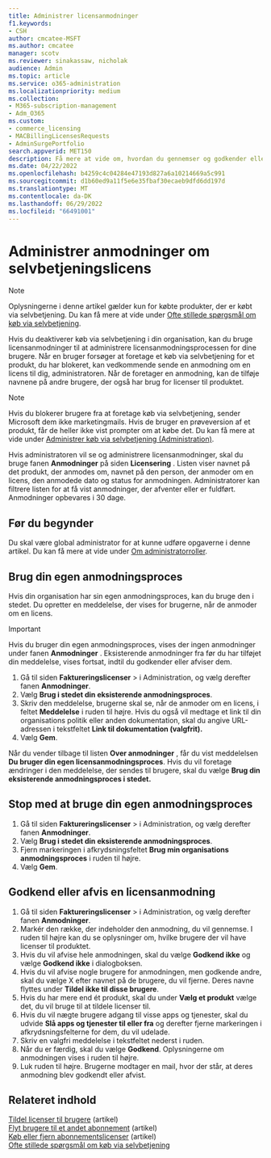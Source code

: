 ```yaml
---
title: Administrer licensanmodninger
f1.keywords:
- CSH
author: cmcatee-MSFT
ms.author: cmcatee
manager: scotv
ms.reviewer: sinakassaw, nicholak
audience: Admin
ms.topic: article
ms.service: o365-administration
ms.localizationpriority: medium
ms.collection:
- M365-subscription-management
- Adm_O365
ms.custom:
- commerce_licensing
- MACBillingLicensesRequests
- AdminSurgePortfolio
search.appverid: MET150
description: Få mere at vide om, hvordan du gennemser og godkender eller afviser licensanmodninger fra brugere for dit Abonnement på Microsoft 365 til virksomheder.
ms.date: 04/22/2022
ms.openlocfilehash: b4259c4c04284e47193d827a6a10214669a5c991
ms.sourcegitcommit: d1b60ed9a11f5e6e35fbaf30ecaeb9dfd6dd197d
ms.translationtype: MT
ms.contentlocale: da-DK
ms.lasthandoff: 06/29/2022
ms.locfileid: "66491001"
---
```

# <a name="manage-self-service-license-requests"></a>Administrer anmodninger om selvbetjeningslicens

> [!NOTE]
> Oplysningerne i denne artikel gælder kun for købte produkter, der er købt via selvbetjening. Du kan få mere at vide under [Ofte stillede spørgsmål om køb via selvbetjening](../subscriptions/self-service-purchase-faq.yml).

Hvis du deaktiverer køb via selvbetjening i din organisation, kan du bruge licensanmodninger til at administrere licensanmodningsprocessen for dine brugere. Når en bruger forsøger at foretage et køb via selvbetjening for et produkt, du har blokeret, kan vedkommende sende en anmodning om en licens til dig, administratoren. Når de foretager en anmodning, kan de tilføje navnene på andre brugere, der også har brug for licenser til produktet.

> [!NOTE]
> Hvis du blokerer brugere fra at foretage køb via selvbetjening, sender Microsoft dem ikke marketingmails. Hvis de bruger en prøveversion af et produkt, får de heller ikke vist prompter om at købe det. Du kan få mere at vide under [Administrer køb via selvbetjening (Administration)](../subscriptions/manage-self-service-purchases-admins.md).

Hvis administratoren vil se og administrere licensanmodninger, skal du bruge fanen **Anmodninger** på siden **Licensering** . Listen viser navnet på det produkt, der anmodes om, navnet på den person, der anmoder om en licens, den anmodede dato og status for anmodningen. Administratorer kan filtrere listen for at få vist anmodninger, der afventer eller er fuldført. Anmodninger opbevares i 30 dage.

## <a name="before-you-begin"></a>Før du begynder

Du skal være global administrator for at kunne udføre opgaverne i denne artikel. Du kan få mere at vide under [Om administratorroller](../../admin/add-users/about-admin-roles.md).

## <a name="use-your-own-request-process"></a>Brug din egen anmodningsproces

Hvis din organisation har sin egen anmodningsproces, kan du bruge den i stedet. Du opretter en meddelelse, der vises for brugerne, når de anmoder om en licens.

> [!IMPORTANT]
> Hvis du bruger din egen anmodningsproces, vises der ingen anmodninger under fanen **Anmodninger** . Eksisterende anmodninger fra før du har tilføjet din meddelelse, vises fortsat, indtil du godkender eller afviser dem.

1. Gå til siden **Faktureringslicenser** >  i Administration, og vælg derefter fanen **Anmodninger**.<a href="https://go.microsoft.com/fwlink/p/?linkid=842264" target="_blank"></a>
2. Vælg **Brug i stedet din eksisterende anmodningsproces**.
3. Skriv den meddelelse, brugerne skal se, når de anmoder om en licens, i feltet **Meddelelse** i ruden til højre. Hvis du også vil medtage et link til din organisations politik eller anden dokumentation, skal du angive URL-adressen i tekstfeltet **Link til dokumentation (valgfrit).**
4. Vælg **Gem**.

Når du vender tilbage til listen **Over anmodninger** , får du vist meddelelsen **Du bruger din egen licensanmodningsproces**. Hvis du vil foretage ændringer i den meddelelse, der sendes til brugere, skal du vælge **Brug din eksisterende anmodningsproces i stedet.**

## <a name="stop-using-your-own-request-process"></a>Stop med at bruge din egen anmodningsproces

1. Gå til siden **Faktureringslicenser** >  i Administration, og vælg derefter fanen **Anmodninger**.<a href="https://go.microsoft.com/fwlink/p/?linkid=842264" target="_blank"></a>
2. Vælg **Brug i stedet din eksisterende anmodningsproces**.
3. Fjern markeringen i afkrydsningsfeltet **Brug min organisations anmodningsproces** i ruden til højre.
4. Vælg **Gem**.

## <a name="approve-or-deny-a-license-request"></a>Godkend eller afvis en licensanmodning

1. Gå til siden **Faktureringslicenser** >  i Administration, og vælg derefter fanen **Anmodninger**.<a href="https://go.microsoft.com/fwlink/p/?linkid=842264" target="_blank"></a>
2. Markér den række, der indeholder den anmodning, du vil gennemse. I ruden til højre kan du se oplysninger om, hvilke brugere der vil have licenser til produktet.
3. Hvis du vil afvise hele anmodningen, skal du vælge **Godkend ikke** og vælge **Godkend ikke** i dialogboksen.
4. Hvis du vil afvise nogle brugere for anmodningen, men godkende andre, skal du vælge X efter navnet på de brugere, du vil fjerne. Deres navne flyttes under **Tildel ikke til disse brugere**.
5. Hvis du har mere end ét produkt, skal du under **Vælg et produkt** vælge det, du vil bruge til at tildele licenser til.
6. Hvis du vil nægte brugere adgang til visse apps og tjenester, skal du udvide **Slå apps og tjenester til eller fra** og derefter fjerne markeringen i afkrydsningsfelterne for dem, du vil udelade.
7. Skriv en valgfri meddelelse i tekstfeltet nederst i ruden.
8. Når du er færdig, skal du vælge **Godkend**. Oplysningerne om anmodningen vises i ruden til højre.
9. Luk ruden til højre.
    Brugerne modtager en mail, hvor der står, at deres anmodning blev godkendt eller afvist.

## <a name="related-content"></a>Relateret indhold

[Tildel licenser til brugere](../../admin/manage/assign-licenses-to-users.md) (artikel)\
[Flyt brugere til et andet abonnement](../subscriptions/move-users-different-subscription.md) (artikel)\
[Køb eller fjern abonnementslicenser](buy-licenses.md) (artikel)\
[Ofte stillede spørgsmål om køb via selvbetjening](../subscriptions/self-service-purchase-faq.yml)
